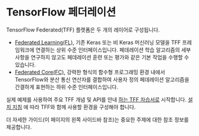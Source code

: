 # TensorFlow 페더레이션

TensorFlow Federated(TFF) 플랫폼은 두 개의 레이어로 구성됩니다.

- [Federated Learning(FL)](federated_learning.md), 기존 Keras 또는 비 Keras 머신러닝 모델을 TFF 프레임워크에 연결하는 상위 수준 인터페이스입니다. 페데레이션 학습 알고리즘의 세부 사항을 연구하지 않고도 페데레이션 훈련 또는 평가와 같은 기본 작업을 수행할 수 있습니다.
- [Federated Core(FC)](federated_core.md), 강력한 형식의 함수형 프로그래밍 환경 내에서 TensorFlow와 분산 통신 연산자를 결합하여 사용자 정의 페데레이션 알고리즘을 간결하게 표현하는 하위 수준 인터페이스입니다.

실제 예제를 사용하여 주요 TFF 개념 및 API를 안내 [하는 TFF 자습서로](tutorials/tutorials_overview.md) 시작합니다. [설치 지침](install.md) 에 따라 TFF와 함께 사용할 환경을 구성해야 합니다.

더 자세한 가이드(이 페이지의 왼쪽 사이드바 참조)는 중요한 주제에 대한 참조 정보를 제공합니다.
